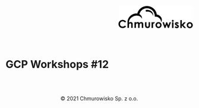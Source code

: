 <img src="../../../img/logo.png" alt="Chmurowisko logo" width="200"  align="right">
<br><br>
<br><br>
<br><br>

# GCP Workshops #12

<br><br>

<center><p>&copy; 2021 Chmurowisko Sp. z o.o.<p></center>
